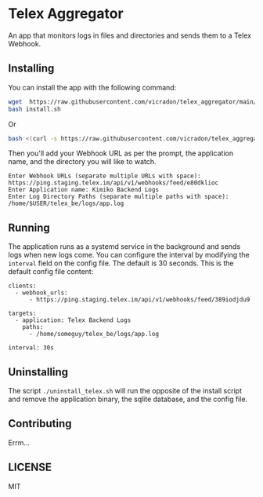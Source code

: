 # Telex Aggregator

An app that monitors logs in files and directories and sends them to a Telex Webhook.

## Installing

You can install the app with the following command:

```sh
wget  https://raw.githubusercontent.com/vicradon/telex_aggregator/main/install.sh
bash install.sh
```

Or

```sh
bash <(curl -s https://raw.githubusercontent.com/vicradon/telex_aggregator/main/install.sh)
```

Then you'll add your Webhook URL as per the prompt, the application name, and the directory you will like to watch.

```
Enter Webhook URLs (separate multiple URLs with space): https://ping.staging.telex.im/api/v1/webhooks/feed/e80dklioc
Enter Application name: Kimiko Backend Logs
Enter Log Directory Paths (separate multiple paths with space): /home/$USER/telex_be/logs/app.log
```

## Running

The application runs as a systemd service in the background and sends logs when new logs come. You can configure the interval by modifying the `interval` field on the config file. The default is 30 seconds. This is the default config file content:

```
clients:
  - webhook_urls:
      - https://ping.staging.telex.im/api/v1/webhooks/feed/389iodjdu9

targets:
  - application: Telex Backend Logs
    paths:
      - /home/someguy/telex_be/logs/app.log

interval: 30s
```

## Uninstalling

The script `./uninstall_telex.sh` will run the opposite of the install script and remove the application binary, the sqlite database, and the config file.

## Contributing

Errm...

## LICENSE

MIT
